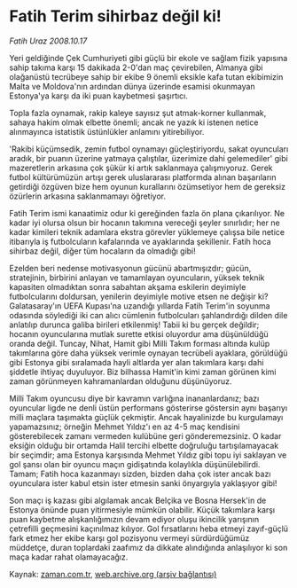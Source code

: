 # Fatih Terim sihirbaz değil ki!

*Fatih Uraz 2008.10.17*

<tr><td class="metin" colspan="2" style="padding-top: 20px; padding-left: 5px; padding-right: 10px;">Yeri geldiğinde Çek Cumhuriyeti gibi güçlü bir ekole ve sağlam fizik yapısına sahip takıma karşı 15 dakikada 2-0'dan maç çevirebilen, Almanya gibi olağanüstü tecrübeye sahip bir ekibe 9 önemli eksikle kafa tutan ekibimizin Malta ve Moldova'nın ardından dünya üzerinde esamisi okunmayan Estonya'ya karşı da iki puan kaybetmesi şaşırtıcı.</td></tr><tr><td class="metin" colspan="2" style="padding-top: 20px; padding-left: 5px; padding-right: 10px;"><p>Topla fazla oynamak, rakip kaleye sayısız şut atmak-korner kullanmak, sahaya hakim olmak elbette önemli; ancak ne yazık ki istenen netice alınmayınca istatistik üstünlükler anlamını yitirebiliyor.
<p>'Rakibi küçümsedik, zemin futbol oynamayı güçleştiriyordu, sakat oyuncuları aradık, bir puanın üzerine yatmaya çalıştılar, üzerimize dahi gelemediler' gibi mazeretlerin arkasına çok şükür ki artık saklanmaya çalışmıyoruz. Gerek futbol kültürümüzün artışı gerek uluslararası platformda alınan başarıların getirdiği özgüven bize hem oyunun kurallarını özümsetiyor hem de gereksiz özürlerin arkasına saklanmamayı öğretiyor.
<p>Fatih Terim ismi kanaatimiz odur ki gereğinden fazla ön plana çıkarılıyor. Ne kadar iyi olursa olsun bir hocanın takımına vereceği şeyler sınırlıdır; her ne kadar kimileri teknik adamlara ekstra görevler yüklemeye çalışsa bile netice itibarıyla iş futbolcuların kafalarında ve ayaklarında şekillenir. Fatih hoca sihirbaz değil, diğer tüm hocaların da olmadığı gibi! 
<p>Ezelden beri nedense motivasyonun gücünü abartmışızdır; gücün, stratejinin, birbirini anlayan ve tamamlayan oyuncuların, yüksek teknik kapasiten olmadıktan sonra sabahtan akşama eskilerin deyimiyle futbolcularını doldursan, yenilerin deyimiyle motive etsen ne değişir ki? Galatasaray'ın UEFA Kupası'na uzandığı yıllarda Fatih Terim'in soyunma odasında söylediği iki can alıcı cümlenin futbolcuları şahlandırdığı dilden dile anlatılıp durunca galiba birileri etkilenmiş! Tabii ki bu gerçek değildir; hocanın oyuncularına mutlak surette etkisi oluyordur ama düşünüldüğü oranda değil. Tuncay, Nihat, Hamit gibi Milli Takım forması altında kulüp takımlarına göre daha yüksek verimle oynayan tecrübeli ayaklara, görüldüğü gibi Estonya gibi sıralamada hayli altlarda yer alan takımlara karşı dahi şiddetle ihtiyaç duyuluyor. Biz bilhassa Hamit'in kimi zaman görünen kimi zaman görünmeyen kahramanlardan olduğunu düşünüyoruz.
<p>Milli Takım oyuncusu diye bir kavramın varlığına inananlardanız; bazı oyuncular ligde ne denli üstün performans gösterirse göstersin aynı başarıyı milli maçlara taşımakta güçlük çekmiştir. Ancak hayalinizde bu kurgulamayı yapamazsınız; örneğin Mehmet Yıldız'ı en az 4-5 maç kendisini gösterebilecek zamanı vermeden kulübüne geri gönderemezsiniz. O kadar eksiğin olduğu bir ortamda Halil tercihi elbette doğruluğu tartışılamayacak bir seçimdir; ama Estonya karşısında Mehmet Yıldız gibi topu iyi saklayan ve gol şansı olan bir oyuncu maçın gidişatında kolaylıkla düşünülebilirdi. Tamam; Fatih hoca kazanmayı sizden, bizden daha çok ister ancak bazı oyunculara ister kabul etsin ister etmesin sanki önyargıyla yaklaşıyor gibi!
<p>Son maçı iş kazası gibi algılamak ancak Belçika ve Bosna Hersek'in de Estonya önünde puan yitirmesiyle mümkün olabilir. Küçük takımlara karşı puan kaybetme alışkanlığımızın devam ediyor oluşu ikincilik yarışının çetrefilli geçmesini kaçınılmaz kılıyor. Gol fırsatlarını heba etmeyi zayıf-güçlü fark etmez her ekibe karşı gol pozisyonu vermeyi sürdürdüğümüz müddetçe, duran toplardaki zaafımız da dikkate alındığında anlaşılıyor ki son maça kadar rahat olamayacağız.<br/></p></p></p></p></p></p></td></tr>

Kaynak: [zaman.com.tr](http://zaman.com.tr/yazar.do?yazino=750170), [web.archive.org (arşiv bağlantısı)](http://web.archive.org/web/20081017152944/http://www.zaman.com.tr:80/yazar.do?yazino=750170)
